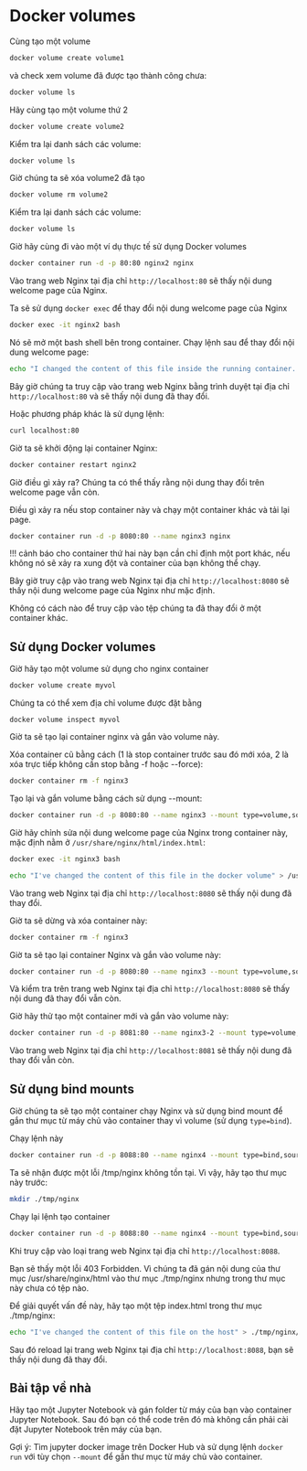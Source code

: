 # Docker volumes

Cùng tạo một volume 

```bash
docker volume create volume1
```

và check xem volume đã được tạo thành công chưa:

```bash
docker volume ls
```

Hãy cùng tạo một volume thứ 2 

```bash
docker volume create volume2
```

Kiểm tra lại danh sách các volume:

```bash
docker volume ls
```

Giờ chúng ta sẽ xóa volume2 đã tạo
```bash
docker volume rm volume2
```

Kiểm tra lại danh sách các volume:

```bash
docker volume ls
```

Giờ hãy cùng đi vào một ví dụ thực tế sử dụng Docker volumes
```bash
docker container run -d -p 80:80 nginx2 nginx
```

Vào trang web Nginx tại địa chỉ `http://localhost:80` sẽ thấy nội dung welcome page của Nginx.

Ta sẽ sử dụng `docker exec` để thay đổi nội dung welcome page của Nginx
```bash
docker exec -it nginx2 bash
```

Nó sẽ mở một bash shell bên trong container. Chạy lệnh sau để thay đổi nội dung welcome page:

```bash
echo "I changed the content of this file inside the running container..." > /usr/share/nginx/html/index.html
```

Bây giờ chúng ta truy cập vào trang web Nginx bằng trình duyệt tại địa chỉ `http://localhost:80` và sẽ thấy nội dung đã thay đổi.

Hoặc phương pháp khác là sử dụng lệnh:
```bash
curl localhost:80
```

Giờ ta sẽ khởi động lại container Nginx:
```bash
docker container restart nginx2
```

Giờ điều gì xảy ra? Chúng ta có thể thấy rằng nội dung thay đổi trên welcome page vẫn còn.

Điều gì xảy ra nếu stop container này và chạy một container khác và tải lại page.
```bash
docker container run -d -p 8080:80 --name nginx3 nginx
```

!!! cảnh báo cho container thứ hai này bạn cần chỉ định một port khác, nếu không nó sẽ xảy ra xung đột và container của bạn không thể chạy.

Bây giờ truy cập vào trang web Nginx tại địa chỉ `http://localhost:8080` sẽ thấy nội dung welcome page của Nginx như mặc định.

Không có cách nào để truy cập vào tệp chúng ta đã thay đổi ở một container khác.

## Sử dụng Docker volumes
Giờ hãy tạo một volume sử dụng cho nginx container
```bash
docker volume create myvol
```
Chúng ta có thể xem địa chỉ volume được đặt bằng
```
docker volume inspect myvol
```

Giờ ta sẽ tạo lại container nginx và gắn vào volume này.

Xóa container cũ bằng cách (1 là stop container trước sau đó mới xóa, 2 là xóa trực tiếp không cần stop bằng -f hoặc --force):
```bash
docker container rm -f nginx3
```

Tạo lại và gắn volume bằng cách sử dụng --mount:
```bash
docker container run -d -p 8080:80 --name nginx3 --mount type=volume,source=myvol,target=/usr/share/nginx/html nginx
```

Giờ hãy chỉnh sửa nội dung welcome page của Nginx trong container này, mặc định nằm ở `/usr/share/nginx/html/index.html`:
```bash
docker exec -it nginx3 bash

echo "I've changed the content of this file in the docker volume" > /usr/share/nginx/html/index.html
```

Vào trang web Nginx tại địa chỉ `http://localhost:8080` sẽ thấy nội dung đã thay đổi.

Giờ ta sẽ dừng và xóa container này:
```bash
docker container rm -f nginx3
```

Giờ ta sẽ tạo lại container Nginx và gắn vào volume này:
```bash
docker container run -d -p 8080:80 --name nginx3 --mount type=volume,source=myvol,destination=/usr/share/nginx/html nginx
```

Và kiểm tra trên trang web Nginx tại địa chỉ `http://localhost:8080` sẽ thấy nội dung đã thay đổi vẫn còn.

Giờ hãy thử tạo một container mới và gắn vào volume này:
```bash
docker container run -d -p 8081:80 --name nginx3-2 --mount type=volume,source=myvol,destination=/usr/share/nginx/html nginx
```

Vào trang web Nginx tại địa chỉ `http://localhost:8081` sẽ thấy nội dung đã thay đổi vẫn còn.

## Sử dụng bind mounts
Giờ chúng ta sẽ tạo một container chạy Nginx và sử dụng bind mount để gắn thư mục từ máy chủ vào container thay vì volume
(sử dụng `type=bind`).

Chạy lệnh này
```bash
docker container run -d -p 8088:80 --name nginx4 --mount type=bind,source=./tmp/nginx,destination=/usr/share/nginx/html nginx
```

Ta sẽ nhận được một lỗi /tmp/nginx không tồn tại. Vì vậy, hãy tạo thư mục này trước:
```bash
mkdir ./tmp/nginx
```

Chạy lại lệnh tạo container
```bash
docker container run -d -p 8088:80 --name nginx4 --mount type=bind,source=./tmp/nginx,destination=/usr/share/nginx/html nginx
```

Khi truy cập vào loại trang web Nginx tại địa chỉ `http://localhost:8088`.

Bạn sẽ thấy một lỗi 403 Forbidden. Vì chúng ta đã gán nội dung của thư mục /usr/share/nginx/html vào thư mục ./tmp/nginx nhưng trong thư mục này chưa có tệp nào.

Để giải quyết vấn đề này, hãy tạo một tệp index.html trong thư mục ./tmp/nginx:
```bash
echo "I've changed the content of this file on the host" > ./tmp/nginx/index.html
```

Sau đó reload lại trang web Nginx tại địa chỉ `http://localhost:8088`, bạn sẽ thấy nội dung đã thay đổi.

## Bài tập về nhà
Hãy tạo một Jupyter Notebook và gán folder từ máy của bạn vào container Jupyter Notebook. Sau đó bạn có thể code trên đó mà không cần phải cài đặt Jupyter Notebook trên máy của bạn.

Gợi ý: Tìm jupyter docker image trên Docker Hub và sử dụng lệnh `docker run` với tùy chọn `--mount` để gắn thư mục từ máy chủ vào container.


